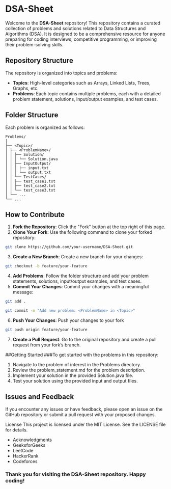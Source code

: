 # DSA-Sheet

Welcome to the **DSA-Sheet** repository! This repository contains a curated collection of problems and solutions related to Data Structures and Algorithms (DSA). It is designed to be a comprehensive resource for anyone preparing for coding interviews, competitive programming, or improving their problem-solving skills.

## Repository Structure

The repository is organized into topics and problems:

- **Topics**: High-level categories such as Arrays, Linked Lists, Trees, Graphs, etc.
- **Problems**: Each topic contains multiple problems, each with a detailed problem statement, solutions, input/output examples, and test cases.

## Folder Structure

Each problem is organized as follows:

```
Problems/
│
├── <Topic>/
│ ├── <ProblemName>/
│ │ ├── Solution/
│ │ │ └── Solution.java
│ │ ├── InputOutput/
│ │ │ ├── input.txt
│ │ │ └── output.txt
│ │ └── TestCases/
│ │ ├── test_case1.txt
│ │ ├── test_case2.txt
│ │ └── test_case3.txt
│ └── ...
└── ...
```

## How to Contribute

1. **Fork the Repository**: Click the "Fork" button at the top right of this page.
2. **Clone Your Fork**: Use the following command to clone your forked repository:

```bash
git clone https://github.com/your-username/DSA-Sheet.git
```

3. **Create a New Branch**: Create a new branch for your changes:

```bash
git checkout -b feature/your-feature
```

4. **Add Problems**: Follow the folder structure and add your problem statements, solutions, input/output examples, and test cases.
5. **Commit Your Changes**: Commit your changes with a meaningful message:

```bash
git add .
```

```bash
git commit -m "Add new problem: <ProblemName> in <Topic>"
```

6. **Push Your Changes**: Push your changes to your fork

```bash
git push origin feature/your-feature
```

7. **Create a Pull Request**: Go to the original repository and create a pull request from your fork’s branch.

##Getting Started
###To get started with the problems in this repository:

1. Navigate to the problem of interest in the Problems directory.
2. Review the problem_statement.md for the problem description.
3. Implement your solution in the provided Solution.java file.
4. Test your solution using the provided input and output files.

## Issues and Feedback

If you encounter any issues or have feedback, please open an issue on the GitHub repository or submit a pull request with your proposed changes.

License
This project is licensed under the MIT License. See the LICENSE file for details.

- Acknowledgments
- GeeksforGeeks
- LeetCode
- HackerRank
- Codeforces

### Thank you for visiting the DSA-Sheet repository. Happy coding!

<!-- ./create_problem.bat Array "Left Rotate an array by one place" -->
<!-- ./create_practice.bat "Mathematics" -->
